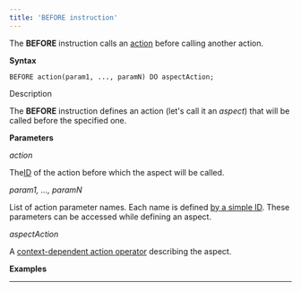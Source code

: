 ```yaml
---
title: 'BEFORE instruction'
---
```


The **BEFORE** instruction calls an [action](Actions.md) before calling another action. 

**Syntax**

    BEFORE action(param1, ..., paramN) DO aspectAction;

Description

The **BEFORE** instruction defines an action (let's call it an *aspect*) that will be called before the specified one.

**Parameters**

*action*

The[ID](IDs_1573053.html#IDs-propertyid) of the action before which the aspect will be called.

*param1, ..., paramN*

List of action parameter names. Each name is defined [by a simple ID](IDs_1573053.html#IDs-id). These parameters can be accessed while defining an aspect.

*aspectAction*

A [context-dependent action operator](Action-operator_36307157.html#Actionoperator-contextdependent) describing the aspect.

**Examples**

********************


  
